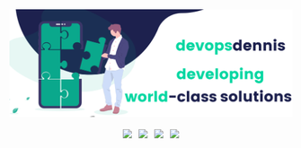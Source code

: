 ## ![devopsdennis header](https://github.com/dennis2018/dennis2018/blob/master/images/devopsdennis.png)

<p align='center'>
<a href="https://dev.to/dennis2018"><img height="30" src="https://github.com/stephenajulu/WaylonWalker/blob/main/icon/dev.png?raw=true"></a>&nbsp;&nbsp;
<a href="https://twitter.com/DENNISMBURU20"><img height="30" src="https://github.com/stephenajulu/WaylonWalker/blob/main/icon/twitter.png?raw=true"></a>&nbsp;&nbsp;
<a href="https://www.instagram.com/devopsdennis/"><img height="30" src="https://github.com/stephenajulu/WaylonWalker/blob/main/icon/instagram.jpg?raw=true"></a>&nbsp;&nbsp;
<a href="https://www.linkedin.com/in/dennis-karungu-0a44baa4/"><img height="30" src="https://github.com/stephenajulu/WaylonWalker/blob/main/icon/linkedin.png?raw=true"></a>
</p>


